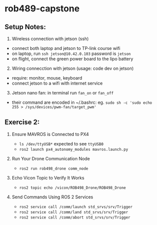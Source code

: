 # rob489-capstone
## Setup Notes:
1. Wireless connection with jetson (ssh)
 - connect both laptop and jetson to TP-link course wifi
 - on laptop, run `ssh jetson@10.42.0.103` password is `jetson`
 - on flight, connect the green power board to the lipo battery
2. Wiring connecction with jetson (usage: code dev on jetson)
 - require: monitor, mouse, keyboard
 - connect jetson to a wifi with internet service
3. Jetson nano fan: in terminal run `fan_on` or `fan_off`
 - their command are encoded in ~/.bashrc: eg. `sudo sh -c 'sudo echo 255 > /sys/devices/pwm-fan/target_pwm'`

## Exercise 2:
1. Ensure MAVROS is Connected to PX4
    - `ls /dev/ttyUSB*` expected to see `ttyUSB0`
    - `ros2 launch px4_autonomy_modules mavros.launch.py`
  
2. Run Your Drone Communication Node
    - `ros2 run rob498_drone comm_node`
3. Echo Vicon Topic to Verify It Works
   - `ros2 topic echo /vicon/ROB498_Drone/ROB498_Drone`
4. Send Commands Using ROS 2 Services
   - `ros2 service call /comm/launch std_srvs/srv/Trigger`
   - `ros2 service call /comm/land std_srvs/srv/Trigger`
   - `ros2 service call /comm/abort std_srvs/srv/Trigger`




